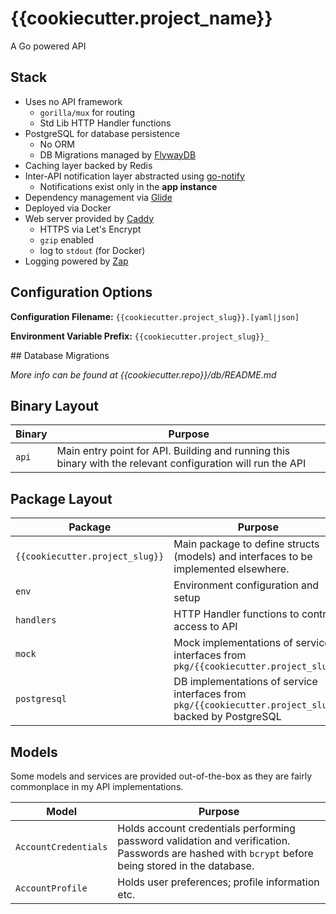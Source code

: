 # {{cookiecutter.project_name}}

A Go powered API 

## Stack

- Uses no API framework
  - `gorilla/mux` for routing 
  - Std Lib HTTP Handler functions
- PostgreSQL for database persistence 
  - No ORM
  - DB Migrations managed by [FlywayDB](https://github.com/flyway/flyway)
- Caching layer backed by Redis
- Inter-API notification layer abstracted using [go-notify](https://github.com/bitly/go-notify)
  - Notifications exist only in the **app instance**
- Dependency management via [Glide](https://github.com/Masterminds/glide)
- Deployed via Docker 
- Web server provided by [Caddy](https://github.com/mholt/caddy)
  - HTTPS via Let's Encrypt
  - `gzip` enabled
  - log to `stdout` (for Docker)
- Logging powered by [Zap](https://github.com/uber-go/zap)

## Configuration Options

**Configuration Filename:** `{{cookiecutter.project_slug}}.[yaml|json]`

**Environment Variable Prefix:** `{{cookiecutter.project_slug}}_`

## Database Migrations

_More info can be found at {{cookiecutter.repo}}/db/README.md_

## Binary Layout

Binary | Purpose
-------|----------
`api` | Main entry point for API. Building and running this binary with the relevant configuration will run the API

## Package Layout

Package | Purpose
--------|----------
`{{cookiecutter.project_slug}}` | Main package to define structs (models) and interfaces to be implemented elsewhere. 
`env` | Environment configuration and setup
`handlers` | HTTP Handler functions to control access to API
`mock` | Mock implementations of service interfaces from `pkg/{{cookiecutter.project_slug}}`
`postgresql` | DB implementations of service interfaces from `pkg/{{cookiecutter.project_slug}}` backed by PostgreSQL

## Models

Some models and services are provided out-of-the-box as they are fairly commonplace in my API implementations.

Model | Purpose
------|---------
`AccountCredentials` | Holds account credentials performing password validation and verification. Passwords are hashed with `bcrypt` before being stored in the database.
`AccountProfile` | Holds user preferences; profile information etc.
